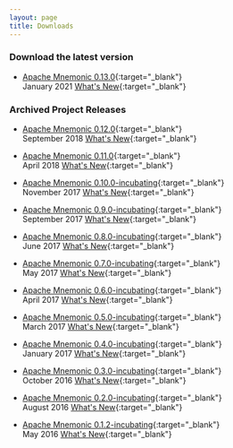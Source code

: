 ```yaml
---
layout: page
title: Downloads
---
```


### Download the latest version
* [Apache Mnemonic 0.13.0](https://archive.apache.org/dist/mnemonic/0.13.0/src/){:target="_blank"} <br/>
  January 2021 [What's New](https://archive.apache.org/dist/mnemonic/0.13.0/CHANGES.txt){:target="_blank"}


### Archived Project Releases
* [Apache Mnemonic 0.12.0](https://archive.apache.org/dist/mnemonic/0.12.0/src/){:target="_blank"} <br/>
  September 2018 [What's New](https://archive.apache.org/dist/mnemonic/0.12.0/CHANGES.txt){:target="_blank"}

* [Apache Mnemonic 0.11.0](https://archive.apache.org/dist/mnemonic/0.11.0/src/){:target="_blank"} <br/>
  April 2018 [What's New](https://archive.apache.org/dist/mnemonic/0.11.0/CHANGES.txt){:target="_blank"}

* [Apache Mnemonic 0.10.0-incubating](https://archive.apache.org/dist/incubator/mnemonic/0.10.0-incubating/src/){:target="_blank"} <br/>
  November 2017 [What's New](https://archive.apache.org/dist/incubator/mnemonic/0.10.0-incubating/CHANGES.txt){:target="_blank"}

* [Apache Mnemonic 0.9.0-incubating](https://archive.apache.org/dist/incubator/mnemonic/0.9.0-incubating/src/){:target="_blank"} <br/>
  September 2017 [What's New](https://archive.apache.org/dist/incubator/mnemonic/0.9.0-incubating/CHANGES.txt){:target="_blank"}

* [Apache Mnemonic 0.8.0-incubating](https://archive.apache.org/dist/incubator/mnemonic/0.8.0-incubating/src/){:target="_blank"} <br/>
  June 2017 [What's New](https://archive.apache.org/dist/incubator/mnemonic/0.8.0-incubating/CHANGES.txt){:target="_blank"}

* [Apache Mnemonic 0.7.0-incubating](https://archive.apache.org/dist/incubator/mnemonic/0.7.0-incubating/src/){:target="_blank"} <br/>
  May 2017 [What's New](https://archive.apache.org/dist/incubator/mnemonic/0.7.0-incubating/CHANGES.txt){:target="_blank"}

* [Apache Mnemonic 0.6.0-incubating](https://archive.apache.org/dist/incubator/mnemonic/0.6.0-incubating/src/){:target="_blank"} <br/>
  April 2017 [What's New](https://archive.apache.org/dist/incubator/mnemonic/0.6.0-incubating/CHANGES.txt){:target="_blank"}

* [Apache Mnemonic 0.5.0-incubating](https://archive.apache.org/dist/incubator/mnemonic/0.5.0-incubating/src/){:target="_blank"} <br/>
  March 2017 [What's New](https://archive.apache.org/dist/incubator/mnemonic/0.5.0-incubating/CHANGES.txt){:target="_blank"}

* [Apache Mnemonic 0.4.0-incubating](https://archive.apache.org/dist/incubator/mnemonic/0.4.0-incubating/src/){:target="_blank"} <br/>
  January 2017 [What's New](https://archive.apache.org/dist/incubator/mnemonic/0.4.0-incubating/CHANGES.txt){:target="_blank"}

* [Apache Mnemonic 0.3.0-incubating](https://archive.apache.org/dist/incubator/mnemonic/0.3.0-incubating/src/){:target="_blank"} <br/>
  October 2016 [What's New](https://archive.apache.org/dist/incubator/mnemonic/0.3.0-incubating/CHANGES.txt){:target="_blank"}

* [Apache Mnemonic 0.2.0-incubating](https://archive.apache.org/dist/incubator/mnemonic/0.2.0-incubating/src/){:target="_blank"} <br/>
  August 2016 [What's New](https://archive.apache.org/dist/incubator/mnemonic/0.2.0-incubating/CHANGES.txt){:target="_blank"}

* [Apache Mnemonic 0.1.2-incubating](https://archive.apache.org/dist/incubator/mnemonic/0.1.2-incubating/src/){:target="_blank"} <br/>
  May 2016 [What's New](https://archive.apache.org/dist/incubator/mnemonic/0.1.2-incubating/CHANGES.txt){:target="_blank"}
